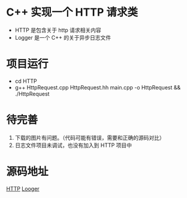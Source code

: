 # C++ 实现一个 HTTP 请求类
+ HTTP 是包含关于 http 请求相关内容
+ Logger 是一个 C++ 的关于异步日志文件

# 项目运行
+ cd HTTP
+ g++ HttpRequest.cpp HttpRequest.hh main.cpp -o HttpRequest && ./HttpRequest

# 待完善
1. 下载的图片有问题。（代码可能有错误，需要和正确的源码对比）
2. 日志文件项目未调试，也没有加入到 HTTP 项目中

# 源码地址
[HTTP](https://www.cnblogs.com/ailumiyana/p/9839170.html)
[Looger](https://github.com/kanade2010/SimpleMuduo/blob/master/AsyncLogging/)